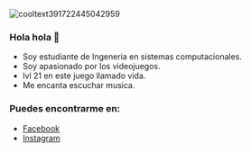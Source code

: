 ![cooltext391722445042959](https://user-images.githubusercontent.com/89488113/131184301-076de4a0-b033-4200-8529-e858c0202b4c.png)

### Hola hola 👋


- Soy estudiante de Ingeneria en sistemas computacionales.
- Soy apasionado por los videojuegos.
- lvl 21 en este juego llamado vida.
- Me encanta escuchar musica.


### Puedes encontrarme en:

- [Facebook](https://www.facebook.com/OnlyAlexxTM/)
- [Instagram](https://www.instagram.com/onlyalexxtm/?hl=es)
